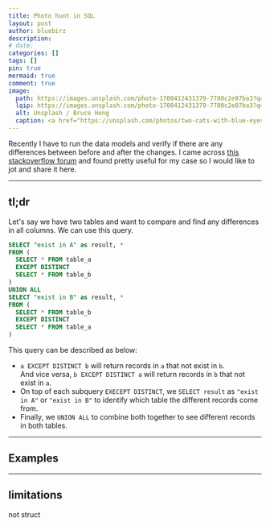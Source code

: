 ```yaml
---
title: Photo hunt in SQL
layout: post
author: bluebirz
description:
# date:
categories: []
tags: []
pin: true
mermaid: true
comment: true
image:
  path: https://images.unsplash.com/photo-1708412431379-7780c2e07ba3?q=80&w=1470&auto=format&fit=crop&ixlib=rb-4.1.0&ixid=M3wxMjA3fDB8MHxwaG90by1wYWdlfHx8fGVufDB8fHx8fA%3D%3D
  lqip: https://images.unsplash.com/photo-1708412431379-7780c2e07ba3?q=10&w=490&auto=format&fit=crop&ixlib=rb-4.1.0&ixid=M3wxMjA3fDB8MHxwaG90by1wYWdlfHx8fGVufDB8fHx8fA%3D%3D
  alt: Unsplash / Bruce Hong
  caption: <a href="https://unsplash.com/photos/two-cats-with-blue-eyes-sitting-next-to-each-other-hk-Dn8Jg1b0">Unsplash / Bruce Hong</a>
---
```


Recently I have to run the data models and verify if there are any differences between before and after the changes. I came across [this stackoverflow forum](<https://stackoverflow.com/questions/51311774/efficient-way-to-compare-two-tables-in-bigquery>) and found pretty useful for my case so I would like to jot and share it here.

---

## tl;dr

Let's say we have two tables and want to compare and find any differences in all columns. We can use this query.

```sql
SELECT "exist in A" as result, *
FROM (
  SELECT * FROM table_a
  EXCEPT DISTINCT 
  SELECT * FROM table_b
)
UNION ALL
SELECT "exist in B" as result, *
FROM (
  SELECT * FROM table_b
  EXCEPT DISTINCT
  SELECT * FROM table_a
)
```

This query can be described as below:

- `a EXCEPT DISTINCT b` will return records in `a` that not exist in `b`.  
  And vice versa, `b EXCEPT DISTINCT a` will return records in `b` that not exist in `a`.
- On top of each subquery `EXECEPT DISTINCT`, we `SELECT result` as `"exist in A"` or `"exist in B"` to identify which table the different records come from.
- Finally, we `UNION ALL` to combine both together to see different records in both tables.

---

## Examples

---

## limitations

not struct
